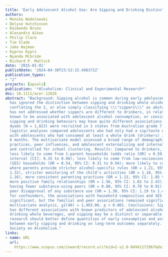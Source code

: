 ```yaml
---
title: 'Early Adolescent Alcohol Use: Are Sipping and Drinking Distinct?'
authors:
- Monika Wadolowski
- Delyse Hutchinson
- Raimondo Bruno
- Alexandra Aiken
- Philip Clare
- Tim Slade
- Jake Najman
- Kypros Kypri
- Nyanda Mcbride
- Richard P. Mattick
date: '2015-01-01'
publishDate: '2024-04-30T23:52:15.498372Z'
publication_types:
- "2"
projects: [apsals]
publication: '*Alcoholism: Clinical and Experimental Research*'
doi: 10.1111/acer.12826
abstract: "Background: Sipping alcohol is common during early adolescence, but research
  has ignored the distinction between sipping and drinking whole alcohol beverages,
  conflating the 2, or else simply classifying \\\"sippers\\\" as abstainers. Research
  has not addressed whether sippers are different to drinkers, in relation to variables
  known to be associated with adolescent alcohol consumption, or considered whether
  sipping and drinking behaviors may have quite different associations. Methods: Parent-child
  dyads (N = 1,823) were recruited in 3 states from Australian grade 7 classes. Multinomial
  logistic analyses compared adolescents who had only had a sip/taste of alcohol (sippers)
  with adolescents who had consumed at least a whole drink (drinkers) in the past
  6 months. The multivariate model assessed a broad range of demographics, parenting
  practices, peer influences, and adolescent externalizing and internalizing behaviors,
  and controlled for school clustering. Results: Compared to drinkers, sippers were
  less likely to come from 1-parent households (odds ratio [OR] = 0.59, 95% confidence
  interval [CI]: 0.35 to 0.98); less likely to come from low-socioeconomic status
  (SES) households (OR = 0.54, 95% CI: 0.31 to 0.94); more likely to come from families
  where parents provide stricter alcohol-specific rules (OR = 1.21, 95% CI: 1.11 to
  1.32), stricter monitoring of the child's activities (OR = 1.10, 95% CI: 1.04 to
  1.16), more consistent parenting practices (OR = 1.13, 95% CI: 1.05 to 1.23), and
  more positive family relationships (OR = 1.56, 95% CI: 1.02 to 2.43); and report
  having fewer substance-using peers (OR = 0.80, 95% CI: 0.70 to 0.91) and greater
  peer disapproval of any substance use (OR = 1.30, 95% CI: 1.19 to 1.42). After adjustment
  for confounders, the associations with household composition and SES were no longer
  significant, but the familial and peer associations remained significant in the
  multivariate analysis, χ2(40) = 1,493.06, p < 0.001. Conclusions: Sipping alcohol
  has different associations with known predictors of adolescent alcohol use than
  drinking whole beverages, and sipping may be a distinct or separable behavior. Future
  research should better define quantities of early consumption and assess the relationship
  between early sipping and drinking on long-term outcomes separately. © 2015 Research
  Society on Alcoholism."
links:
- name: URL
  url: 
    https://www.scopus.com/inward/record.uri?eid=2-s2.0-84941172967&doi=10.1111%2facer.12826&partnerID=40&md5=c8039485adcba527e048cc8630c16245
---
```

